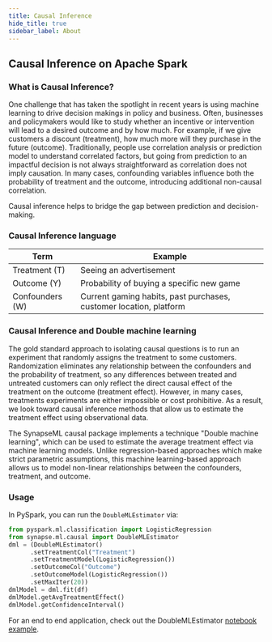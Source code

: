 ```yaml
---
title: Causal Inference
hide_title: true
sidebar_label: About
---
```


## Causal Inference on Apache Spark

### What is Causal Inference?
One challenge that has taken the spotlight in recent years is using machine learning to drive decision makings in policy and business. 
Often, businesses and policymakers would like to study whether an incentive or intervention will lead to a desired outcome and by how much.
For example, if we give customers a discount (treatment), how much more will they purchase in the future (outcome). 
Traditionally, people use correlation analysis or prediction model to understand correlated factors, but going from prediction to an 
impactful decision is not always straightforward as correlation does not imply causation. In many cases, confounding variables influence 
both the probability of treatment and the outcome, introducing additional non-causal correlation. 

Causal inference helps to bridge the gap between prediction and decision-making. 

### Causal Inference language
| Term            | Example                                                            |
|-----------------|--------------------------------------------------------------------|
| Treatment (T)   | Seeing an advertisement                                            |
| Outcome (Y)     | Probability of buying a specific new game                          |
| Confounders (W) | Current gaming habits, past purchases, customer location, platform |

### Causal Inference and Double machine learning
The gold standard approach to isolating causal questions is to run an experiment that randomly assigns the treatment to some customers. 
Randomization eliminates any relationship between the confounders and the probability of treatment,
so any differences between treated and untreated customers can only reflect the direct causal effect of the treatment on the outcome (treatment effect).
However, in many cases, treatments experiments are either impossible or cost prohibitive. 
As a result, we look toward causal inference methods that allow us to estimate the treatment effect using observational data.

The SynapseML causal package implements a technique "Double machine learning", which can be used to estimate the average treatment effect via machine learning models.
Unlike regression-based approaches which make strict parametric assumptions, this machine learning-based approach allows us to model non-linear      relationships between the confounders, treatment, and outcome.

### Usage
In PySpark, you can run the `DoubleMLEstimator` via:

```python
from pyspark.ml.classification import LogisticRegression
from synapse.ml.causal import DoubleMLEstimator
dml = (DoubleMLEstimator()
      .setTreatmentCol("Treatment")
      .setTreatmentModel(LogisticRegression())
      .setOutcomeCol("Outcome")
      .setOutcomeModel(LogisticRegression())
      .setMaxIter(20))
dmlModel = dml.fit(df)
dmlModel.getAvgTreatmentEffect()
dmlModel.getConfidenceInterval()
```

For an end to end application, check out the DoubleMLEstimator [notebook
example](../Effects%20of%20Outreach%20Efforts).